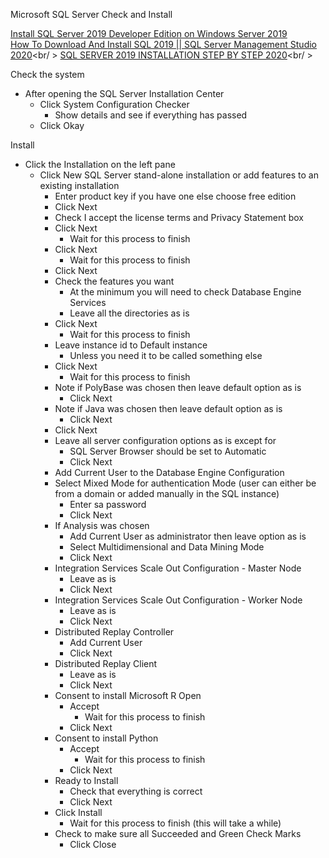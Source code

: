 Microsoft SQL Server Check and Install

[Install SQL Server 2019 Developer Edition on Windows Server 2019](https://computingforgeeks.com/install-sql-server-developer-edition-on-windows-server/)<br />
[How To Download And Install SQL 2019 || SQL Server Management Studio 2020](https://www.youtube.com/watch?v=1lOUm5CZlAk)<br/ >
[SQL SERVER 2019 INSTALLATION STEP BY STEP 2020](https://www.youtube.com/watch?v=bfMoKqpigxI)<br/ >

Check the system
* After opening the SQL Server Installation Center
  * Click System Configuration Checker
    * Show details and see if everything has passed
  * Click Okay

Install
* Click the Installation on the left pane
  * Click New SQL Server stand-alone installation or add features to an existing installation
    * Enter product key if you have one else choose free edition
    * Click Next
    * Check I accept the license terms and Privacy Statement box
    * Click Next
      * Wait for this process to finish
    * Click Next
      * Wait for this process to finish
    * Click Next
    * Check the features you want
      * At the minimum you will need to check Database Engine Services
      * Leave all the directories as is
    * Click Next
      * Wait for this process to finish
    * Leave instance id to Default instance
      * Unless you need it to be called something else
    * Click Next
      * Wait for this process to finish
    * Note if PolyBase was chosen then leave default option as is
      * Click Next
    * Note if Java was chosen then leave default option as is
      * Click Next
    * Click Next
    * Leave all server configuration options as is except for
      * SQL Server Browser should be set to Automatic
      * Click Next
    * Add Current User to the Database Engine Configuration
    * Select Mixed Mode for authentication Mode (user can either be from a domain or added manually in the SQL instance)
      * Enter sa password
      * Click Next
    * If Analysis was chosen
      * Add Current User as administrator then leave option as is
      * Select Multidimensional and Data Mining Mode
      * Click Next
    * Integration Services Scale Out Configuration - Master Node
      * Leave as is
      * Click Next
    * Integration Services Scale Out Configuration - Worker Node
      * Leave as is
      * Click Next
    * Distributed Replay Controller
      * Add Current User
      * Click Next
    * Distributed Replay Client
      * Leave as is
      * Click Next
    * Consent to install Microsoft R Open
      * Accept
        * Wait for this process to finish
      * Click Next
    * Consent to install Python
      * Accept
        * Wait for this process to finish
      * Click Next
    * Ready to Install
      * Check that everything is correct
      * Click Next
    * Click Install
      * Wait for this process to finish (this will take a while)
    * Check to make sure all Succeeded and Green Check Marks
      * Click Close
